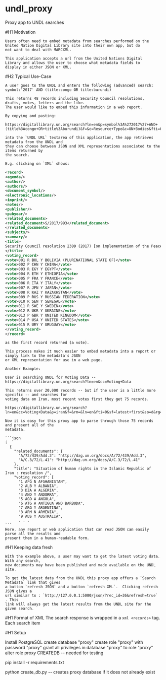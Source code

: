 # undl_proxy
Proxy app to UNDL searches

#H1 Motivation

    Users often need to embed metadata from searches performed on the 
    United Nation Digital Library site into their own app, but do
    not want to deal with MARCXML.

    This application accepts a url from the United Nations Digital
    Library and allows the user to choose what metadata fields to
    display in either JSON or XML.

#H2 Typical Use-Case

    A user goes to the UNDL and enters the following (advanced) search:
    symbol:'2017' AND (title:congo OR title:burundi)

    This returns 48 records including Security Council resolutions, drafts, votes, letters and the like.  
    The user would like to embed this information in a web report.

    By copying and pasting:

    https://digitallibrary.un.org/search?ln=en&p=symbol%3A%272017%27+AND+(title%3Acongo+OR+title%3Aburundi)&f=&c=Resource+Type&c=UN+Bodies&fti=0&sf=&so=d&rg=10&sc=0

    into the `UNDL URL` textarea of this application, the app retrieves metadata from the UNDL and 
    they can choose between JSON and XML representations associated to the items returned by
    the search.

    E.g. clicking on `XML` shows: 

```xml
<record>
<agenda/>
<author/>
<authors/>
<document_symbol/>
<electronic_locations/>
<imprint/>
<notes/>
<publisher/>
<pubyear/>
<related_documents>
<related_document>S/2017/993</related_document>
</related_documents>
<subjects/>
<summary/>
<title>
Security Council resolution 2389 (2017) [on implementation of the Peace, Security and Cooperation Framework for the Democratic Republic of the Congo and the Region]
</title>
<voting_record>
<vote>001 R BOL Y BOLIVIA (PLURINATIONAL STATE OF)</vote>
<vote>002 P CHN Y CHINA</vote>
<vote>003 R EGY Y EGYPT</vote>
<vote>004 R ETH Y ETHIOPIA</vote>
<vote>005 P FRA Y FRANCE</vote>
<vote>006 R ITA Y ITALY</vote>
<vote>007 R JPN Y JAPAN</vote>
<vote>008 R KAZ Y KAZAKHSTAN</vote>
<vote>009 P RUS Y RUSSIAN FEDERATION</vote>
<vote>010 R SEN Y SENEGAL</vote>
<vote>011 R SWE Y SWEDEN</vote>
<vote>012 R UKR Y UKRAINE</vote>
<vote>013 P GBR Y UNITED KINGDOM</vote>
<vote>014 P USA Y UNITED STATES</vote>
<vote>015 R URY Y URUGUAY</vote>
</voting_record>
</record>
```

    as the first record returned (a vote).

    This process makes it much easier to embed metadata into a report or simply link to the metadata's JSON
    or XML representation for use in a web page.

    Another Example:

    User is searching UNDL for Voting Data -- https://digitallibrary.un.org/search?ln=en&cc=Voting+Data

    This returns over 20,000 records -- but if the user is a little more specific -- and searches for 
    voting data on Iran, most recent votes first they get 75 records.

    https://digitallibrary.un.org/search?ln=en&cc=Voting+Data&p=iran&f=&rm=&ln=en&fti=0&sf=latest+first&so=d&rg=10&sc=0&c=Voting+Data&c=&of=hb

    Now it is easy for this proxy app to parse through those 75 records and present all of the 
    metadata.

    ```json
    [
      {
        "related_documents": {
          "A/72/439/Add.3": "http://dag.un.org/docs/A/72/439/Add.3",
          "A/C.3/72/L.41": "http://dag.un.org/docs/A/C.3/72/L.41"
        },
        "title": "Situation of human rights in the Islamic Republic of Iran : resolution /",
        "voting_record": [
          "1 AFG N AFGHANISTAN",
          "2 ALB Y ALBANIA",
          "3 DZA A ALGERIA",
          "4 AND Y ANDORRA",
          "5 AGO A ANGOLA",
          "6 ATG A ANTIGUA AND BARBUDA",
          "7 ARG Y ARGENTINA",
          "8 ARM N ARMENIA",
          "9 AUS Y AUSTRALIA",
          . . .
    ```
    Here, any report or web application that can read JSON can easily parse all the results and 
    present them in a human-readable form.


#H1 Keeping data fresh

    With the example above, a user may want to get the latest voting data.  With any search, 
    new documents may have been published and made available on the UNDL site.

    To get the latest data from the UNDL this proxy app offers a `Search Metadata` link that gives
    a button `refresh JSON` and a button `refresh XML`.  Clicking refresh JSON gives a 
    url similar to : `http://127.0.0.1:5000/json/?rec_id=36&refresh=true` . This
    link will always get the latest results from the UNDL site for the given search.

#H1 Format of XML
    The search response is wrapped in a ```xml <records>``` tag.  Each search item
    


#H1 Setup

Install PostgreSQL
create database "proxy"
create role "proxy" with password "proxy"
grant all privileges in database "proxy" to role "proxy"
alter role proxy CREATEDB -- needed for testing

pip install -r requirements.txt

python create_db.py -- creates proxy database if it does not already exist

